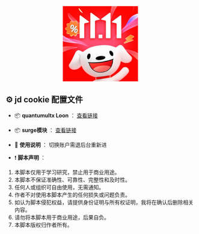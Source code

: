 <div align="center">
<img src="https://raw.githubusercontent.com/Lxi0707/Scripts/refs/heads/main/jd.png" width="200">
</div>

## ⚙️ jd cookie 配置文件
-  📦 **quantumultx Loon** ： [查看链接](https://raw.githubusercontent.com/Lxi0707/Scripts/refs/heads/X/pt_key.js)
-  📦 **surge模块** ： [查看链接](https://raw.githubusercontent.com/Lxi0707/Scripts/refs/heads/X/pt_key.sgmodul)

-  📢 **使用说明** ： 切换账户需退后台重新进
-  ❗️ **脚本声明** ： 
 1. 本脚本仅用于学习研究，禁止用于商业用途。
 2. 本脚本不保证准确性、可靠性、完整性和及时性。
 3. 任何人或组织可自由使用，无需通知。
 4. 作者不对使用本脚本产生的任何损失或问题负责。
 5. 如认为脚本侵犯权益，请提供身份证明与所有权证明，我将在确认后删除相关内容。
 6. 请勿将本脚本用于商业用途，后果自负。
 7. 本脚本版权归作者所有。
